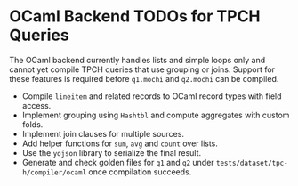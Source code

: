 # OCaml Backend TODOs for TPCH Queries

The OCaml backend currently handles lists and simple loops only and cannot yet
compile TPCH queries that use grouping or joins.  Support for these features is
required before `q1.mochi` and `q2.mochi` can be compiled.

- Compile `lineitem` and related records to OCaml record types with field access.
- Implement grouping using `Hashtbl` and compute aggregates with custom folds.
- Implement join clauses for multiple sources.
- Add helper functions for `sum`, `avg` and `count` over lists.
- Use the `yojson` library to serialize the final result.
- Generate and check golden files for `q1` and `q2` under
  `tests/dataset/tpc-h/compiler/ocaml` once compilation succeeds.
